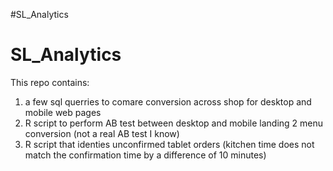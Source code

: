 #SL_Analytics
# SL_Analytics

This repo contains:
1. a few sql querries to comare conversion across shop for desktop and mobile web pages
2. R script to perform AB test between desktop and mobile landing 2 menu conversion (not a real AB test I know)
3. R script that identies unconfirmed tablet orders (kitchen time does not match the confirmation time by a difference of 10 minutes)